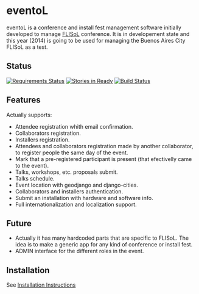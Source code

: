 eventoL
=========
eventoL is a conference and install fest management software initially developed to manage [FLISoL][1] conference.
It is in developement state and this year (2014) is going to be used for managing the Buenos Aires City FLISoL as a test.

Status
-------

[![Requirements Status](https://requires.io/github/reyiyo/eventoL/requirements.svg?branch=master)](https://requires.io/github/reyiyo/eventoL/requirements/?branch=master)
[![Stories in Ready](https://badge.waffle.io/GNUtn/eventoL.svg?label=ready&title=Ready)](http://waffle.io/GNUtn/eventoL)
[![Build Status](https://travis-ci.org/xombra/block.svg)](https://travis-ci.org/xombra/block)

Features
--------------
Actually supports:
- Attendee registration whith email confirmation.
- Collaborators registration.
- Installers registration.
- Attendees and collaborators registration made by another collaborator, to register people the same day of the event.
- Mark that a pre-registered participant is present (that efectivelly came to the event).
- Talks, workshops, etc. proposals submit.
- Talks schedule.
- Event location with geodjango and django-cities.
- Collaborators and installers authentication.
- Submit an installation with hardware and software info.
- Full internationalization and localization support.

Future
-------
- Actually it has many hardcoded parts that are specific to FLISoL. The idea is to make a generic app for any kind of conference or install fest.
- ADMIN interface for the different roles in the event.


Installation
--------------
See [Installation Instructions](https://github.com/reyiyo/eventoL/wiki/Installation)


  [1]: http://flisol.info/
